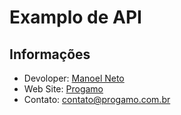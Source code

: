 # Examplo de API

## Informações

* Devoloper: [Manoel Neto](https://github.com/progamo/)
* Web Site: [Progamo](https://www.progamo.com.br)
* Contato: contato@progamo.com.br

